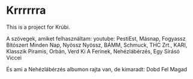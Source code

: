# Krrrrrra
This is a project for Krúbi.

A szövegek, amiket felhasználtam:
youtube: PestiEst, Másnap, Fogyassz Bítószert Minden Nap, Nyössz Nyössz, BÁMM, Schmuck, THC Zrt., KARI, Klasszik Piramis, Orbán, Verd Ki A Ferinek, Nehézlábérzés, Egy Sírásó Viccei

És ami a Nehézlábérzés albumon rajta van, de kimaradt: Dobd Fel Magad